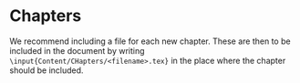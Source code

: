 # Chapters
We recommend including a file for each new chapter. These are then to be included in the document by writing `\input{Content/CHapters/<filename>.tex}` in the place where the chapter should be included.
